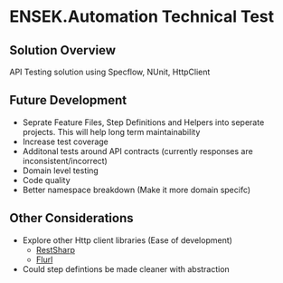 ﻿# ENSEK.Automation Technical Test

## Solution Overview

API Testing solution using Specflow, NUnit, HttpClient

## Future Development

- Seprate Feature Files, Step Definitions and Helpers into seperate projects. This will help long term maintainability
- Increase test coverage
- Additonal tests around API contracts (currently responses are inconsistent/incorrect)
- Domain level testing 
- Code quality
- Better namespace breakdown (Make it more domain specifc)

## Other Considerations

- Explore other Http client libraries (Ease of development)
    - [RestSharp](https://restsharp.dev/)
    - [Flurl](https://flurl.dev/docs/fluent-http/)
- Could step defintions be made cleaner with abstraction